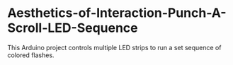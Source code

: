 # Aesthetics-of-Interaction-Punch-A-Scroll-LED-Sequence
This Arduino project controls multiple LED strips to run a set sequence of colored flashes.
